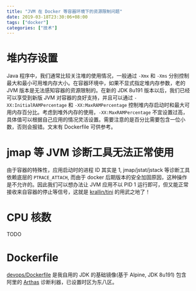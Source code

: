 ```yaml
---
title: "JVM 在 Docker 等容器环境下的资源限制问题"
date: 2019-03-18T23:30:06+08:00
tags: ["docker"]
categories: ["技术"]
---
```


# 堆内存设置

Java 程序中，我们通常比较关注堆的使用情况，一般通过 `-Xmx` 和 `-Xms` 分别控制最大和最小可用堆内存大小。在容器环境中，如果不显式指定堆内存参数，老的 JVM 版本是无法感知容器的资源限制的。在新的 JDK 8u191 版本以后，我们已经可以享受到新版 JVM 对容器的良好支持，并且可以通过 `-XX:InitialRAMPercentage` 和 `-XX:MaxRAMPercentage` 控制堆内存启动时和最大可用内存百分比。考虑到堆外内存的使用，`-XX:MaxRAMPercentage` 不宜设置过高，具体值可以根据自己应用的情况灵活设置。需要注意的是百分比需要包含一位小数，否则会报错。文末有 Dockerfile 可供参考。

# jmap 等 JVM 诊断工具无法正常使用

由于容器的特殊性，应用启动时的进程 ID 其实是 1, jmap/jstat/jstack 等诊断工具依赖底层的 `PTRACE_ATTACH`, 而由于 docker 后期版本的安全加固原因，这种操作是不允许的。因此我们可以想办法让 JVM 应用不以 PID 1 运行即可，但又能正常接收来自容器的停止等信号，这就是 [krallin/tini](https://github.com/krallin/tini) 的用武之地了！

# CPU 核数

TODO

# Dockerfile

[devops/Dockerfile](https://github.com/billryan/devops/blob/master/docker/jdk/Dockerfile) 是我自用的 JDK 的基础镜像(基于 Alpine, JDK 8u191) 包含阿里的 [Arthas](https://alibaba.github.io/arthas/) 诊断利器，已设置时区为东八区。